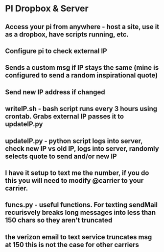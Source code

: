 # PI Dropbox & Server

## Access your pi from anywhere - host a site, use it as a dropbox, have scripts running, etc.

## Configure pi to check external IP 
## Sends a custom msg if IP stays the same (mine is configured to send a random inspirational quote)
## Send new IP address if changed

## writeIP.sh - bash script runs every 3 hours using crontab. Grabs external IP passes it to updateIP.py

## updateIP.py - python script logs into server, check new IP vs old IP, logs into server, randomly selects quote to send and/or new IP
## I have it setup to text me the number, if you do this you will need to modify @carrier to your carrier.

## funcs.py - useful functions. For texting sendMail recurisvely breaks long messages into less than 150 chars so they aren't truncated
## the verizon email to text service truncates msg at 150 this is not the case for other carriers


